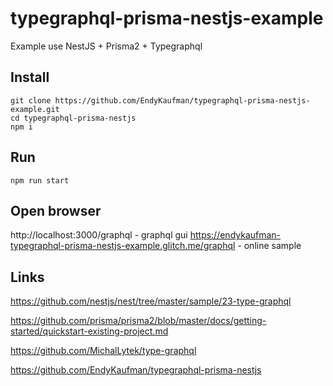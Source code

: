 # typegraphql-prisma-nestjs-example

Example use NestJS + Prisma2 + Typegraphql

## Install
```
git clone https://github.com/EndyKaufman/typegraphql-prisma-nestjs-example.git
cd typegraphql-prisma-nestjs
npm i
```

## Run
```
npm run start
```

## Open browser
http://localhost:3000/graphql - graphql gui
https://endykaufman-typegraphql-prisma-nestjs-example.glitch.me/graphql - online sample

## Links
https://github.com/nestjs/nest/tree/master/sample/23-type-graphql

https://github.com/prisma/prisma2/blob/master/docs/getting-started/quickstart-existing-project.md

https://github.com/MichalLytek/type-graphql

https://github.com/EndyKaufman/typegraphql-prisma-nestjs
